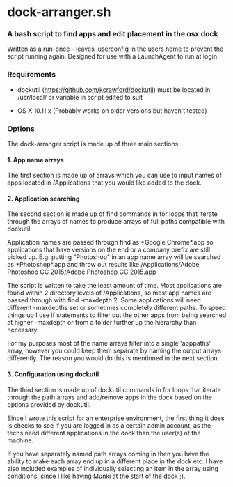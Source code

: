 # dock-arranger.sh
### A bash script to find apps and edit placement in the osx dock 

Written as a run-once - leaves .userconfig in the users home to prevent the script running again. Designed for use with a LaunchAgent to run at login.

### Requirements

- dockutil (https://github.com/kcrawford/dockutil) must be located in /usr/local/ or variable in script edited to suit

- OS X 10.11.x (Probably works on older versions but haven't tested)

### Options

The dock-arranger script is made up of three main sections:

#### 1. App name arrays
The first section is made up of arrays which you can use to input names of apps located in /Applications that you would like added to the dock.

#### 2. Application searching
The second section is made up of find commands in for loops that iterate through the arrays of names to produce arrays of full paths compatible with dockutil.

Application names are passed through find as \*Google Chrome\*.app so applications that have versions on the end or a company prefix are still picked up. E.g. putting "Photoshop" in an app name array will be searched as \*Photoshop\*.app and throw out results like /Applications/Adobe Photoshop CC 2015/Adobe Photoshop CC 2015.app

The script is written to take the least amount of time. Most applications are found within 2 directory levels of /Applications, so most app names are passed through with find -maxdepth 2. Some applications will need different -maxdepths set or sometimes completely different paths. To speed things up I use if statements to filter out the other apps from being searched at higher -maxdepth or from a folder further up the hierarchy than necessary.

For my purposes most of the name arrays filter into a single 'apppaths' array, however you could keep them separate by naming the output arrays differently. The reason you would do this is mentioned in the next section.

#### 3. Configuration using dockutil 
The third section is made up of dockutil commands in for loops that iterate through the path arrays and add/remove apps in the dock based on the options provided by dockutil. 

Since I wrote this script for an enterprise environment, the first thing it does is checks to see if you are logged in as a certain admin account, as the techs need different applications in the dock than the user(s) of the machine.

If you have separately named path arrays coming in then you have the ability to make each array end up in a different place in the dock etc. I have also included examples of individually selecting an item in the array using conditions, since I like having Munki at the start of the dock ;).
